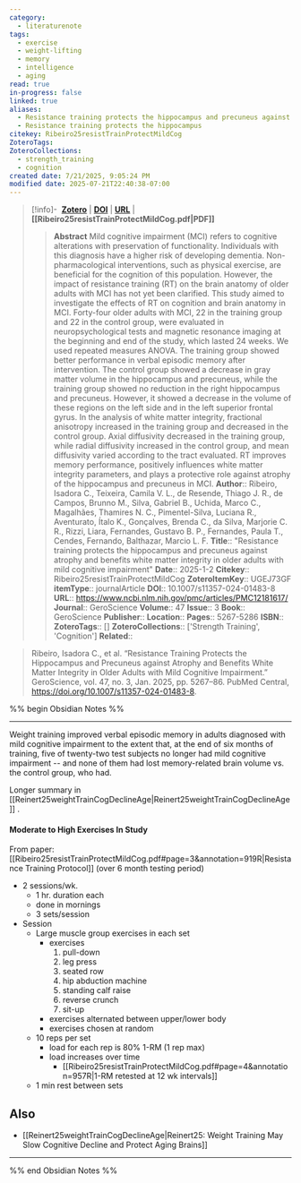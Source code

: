 ```yaml
---
category:
  - literaturenote
tags:
  - exercise
  - weight-lifting
  - memory
  - intelligence
  - aging
read: true
in-progress: false
linked: true
aliases:
  - Resistance training protects the hippocampus and precuneus against atrophy and benefits white matter integrity in older adults with mild cognitive impairment
  - Resistance training protects the hippocampus
citekey: Ribeiro25resistTrainProtectMildCog
ZoteroTags: 
ZoteroCollections:
  - strength_training
  - cognition
created date: 7/21/2025, 9:05:24 PM
modified date: 2025-07-21T22:40:38-07:00
---
```


> [!info]- &nbsp;[**Zotero**](zotero://select/library/items/UGEJ73GF)  | [**DOI**](https://doi.org/10.1007/s11357-024-01483-8) | [**URL**](https://www.ncbi.nlm.nih.gov/pmc/articles/PMC12181617/) | **[[Ribeiro25resistTrainProtectMildCog.pdf|PDF]]**
>> **Abstract**
> Mild cognitive impairment (MCI) refers to cognitive alterations with preservation of functionality. Individuals with this diagnosis have a higher risk of developing dementia. Non-pharmacological interventions, such as physical exercise, are beneficial for the cognition of this population. However, the impact of resistance training (RT) on the brain anatomy of older adults with MCI has not yet been clarified. This study aimed to investigate the effects of RT on cognition and brain anatomy in MCI. Forty-four older adults with MCI, 22 in the training group and 22 in the control group, were evaluated in neuropsychological tests and magnetic resonance imaging at the beginning and end of the study, which lasted 24 weeks. We used repeated measures ANOVA. The training group showed better performance in verbal episodic memory after intervention. The control group showed a decrease in gray matter volume in the hippocampus and precuneus, while the training group showed no reduction in the right hippocampus and precuneus. However, it showed a decrease in the volume of these regions on the left side and in the left superior frontal gyrus. In the analysis of white matter integrity, fractional anisotropy increased in the training group and decreased in the control group. Axial diffusivity decreased in the training group, while radial diffusivity increased in the control group, and mean diffusivity varied according to the tract evaluated. RT improves memory performance, positively influences white matter integrity parameters, and plays a protective role against atrophy of the hippocampus and precuneus in MCI.
> > **Author**:: Ribeiro, Isadora C.,  Teixeira, Camila V. L.,  de Resende, Thiago J. R.,  de Campos, Brunno M.,  Silva, Gabriel B.,  Uchida, Marco C.,  Magalhães, Thamires N. C.,  Pimentel-Silva, Luciana R.,  Aventurato, Ítalo K.,  Gonçalves, Brenda C.,  da Silva, Marjorie C. R.,  Rizzi, Liara,  Fernandes, Gustavo B. P.,  Fernandes, Paula T.,  Cendes, Fernando,  Balthazar, Marcio L. F.
> **Title**:: "Resistance training protects the hippocampus and precuneus against atrophy and benefits white matter integrity in older adults with mild cognitive impairment"
> **Date**:: 2025-1-2
> **Citekey**:: Ribeiro25resistTrainProtectMildCog
> **ZoteroItemKey**:: UGEJ73GF
> **itemType**:: journalArticle
> **DOI**:: 10.1007/s11357-024-01483-8
> **URL**:: https://www.ncbi.nlm.nih.gov/pmc/articles/PMC12181617/
> **Journal**:: GeroScience
> **Volume**:: 47
> **Issue**:: 3
> **Book**:: GeroScience
> **Publisher**:: 
> **Location**:: 
> **Pages**:: 5267-5286
> **ISBN**:: 
> **ZoteroTags**:: []
> **ZoteroCollections**:: ['Strength Training', 'Cognition']
> **Related**::

>  Ribeiro, Isadora C., et al. “Resistance Training Protects the Hippocampus and Precuneus against Atrophy and Benefits White Matter Integrity in Older Adults with Mild Cognitive Impairment.” GeroScience, vol. 47, no. 3, Jan. 2025, pp. 5267–86. PubMed Central, https://doi.org/10.1007/s11357-024-01483-8.

%% begin Obsidian Notes %%
___
Weight training improved verbal episodic memory in adults diagnosed with mild cognitive impairment to the extent that, at the end of six months of training, five of twenty-two test subjects no longer had mild cognitive impairment -- and none of them had lost memory-related brain volume vs. the control group, who had.  

Longer summary in [[Reinert25weightTrainCogDeclineAge|Reinert25weightTrainCogDeclineAge]] .
#### Moderate to High Exercises In Study
From paper: [[Ribeiro25resistTrainProtectMildCog.pdf#page=3&annotation=919R|Resistance Training Protocol]] (over 6 month testing period)

- 2 sessions/wk.
	- 1 hr. duration each
	- done in mornings
	- 3 sets/session
- Session
	- Large muscle group exercises in each set
		- exercises
			1. pull-down
			2. leg press
			3. seated row
			4. hip abduction machine
			5. standing calf raise
			6. reverse crunch
			7. sit-up
		- exercises alternated between upper/lower body
		- exercises chosen at random
	- 10 reps per set
		- load for each rep is 80% 1-RM (1 rep max)
		- load increases over time
			- [[Ribeiro25resistTrainProtectMildCog.pdf#page=4&annotation=957R|1-RM retested at 12 wk intervals]]
	- 1 min rest between sets
## Also
- [[Reinert25weightTrainCogDeclineAge|Reinert25: Weight Training May Slow Cognitive Decline and Protect Aging Brains]] 
___
%% end Obsidian Notes %%
